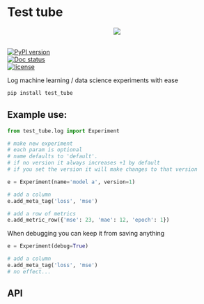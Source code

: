 # Test tube
<div style="text-align: center">
<img src="https://raw.githubusercontent.com/williamfalcon/test_tube/master/imgs/test_tube_logo.png">
</div>
<br>    

[![PyPI version](https://badge.fury.io/py/test_tube.svg)](https://badge.fury.io/py/test_tube)  
[![Doc status](https://badge.fury.io/py/test_tube.svg)](https://readthedocs.org/projects/pip/badge/?version=latest)   
[![license](https://img.shields.io/github/license/mashape/apistatus.svg?maxAge=2592000)](https://github.com/williamFalcon/test_tube/blob/master/LICENSE)


Log machine learning / data science experiments with ease

```bash
pip install test_tube
```   


## Example use:

```python
from test_tube.log import Experiment

# make new experiment
# each param is optional
# name defaults to 'default'.
# if no version it always increases +1 by default
# if you set the version it will make changes to that version

e = Experiment(name='model a', version=1)

# add a column
e.add_meta_tag('loss', 'mse')

# add a row of metrics
e.add_metric_row({'mse': 23, 'mae': 12, 'epoch': 1})

```
When debugging you can keep it from saving anything
```python
e = Experiment(debug=True)

# add a column
e.add_meta_tag('loss', 'mse')
# no effect...
```

## API
